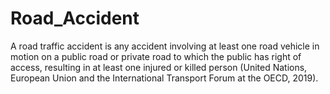 # Road_Accident
A road traffic accident is any accident involving at least one road vehicle in motion on a public road or private road to which the public has right of access, resulting in at least one injured or killed person (United Nations, European Union and the International Transport Forum at the OECD, 2019).
